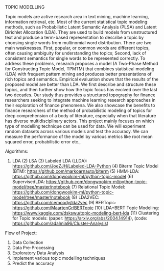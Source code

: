 TOPIC MODELLING


Topic models are active research area in text mining, machine learning, information retrieval, etc. Most of the current statistical topic modeling methods, such as Probabilistic Latent Semantic Analysis (PLSA) and Latent Dirichlet Allocation (LDA). They are used to build models from unstructured text and produce a term-based representation to describe a topic by choosing single words from multinomial word distribution. There are two main weaknesses. First, popular, or common words are different topics, often causing ambiguity for understanding the topics; Second, lack of consistent semantics for single words to be represented correctly. To address these problems, research proposes a model (A Two-Phase Method for Constructing Topic Model, TPMTM) that combines statistical modeling (LDA) with frequent pattern mining and produces better presentations of rich topics and semantics. Empirical evaluation shows that the results of the proposed model are better than LDA.
 We first describe and structure these topics, and then further show how the topic focus has evolved over the last two decades. Our study thus provides a structured topography for finance researchers seeking to integrate machine learning research approaches in their exploration of finance phenomena. We also showcase the benefits to finance researchers of the method of probabilistic modeling of topics for deep comprehension of a body of literature, especially when that literature has diverse multidisciplinary actors.
This project mainly focuses on which type of modelling technique can be used for data. We will experiment random datasets across various models and test the accuracy. We can measure the performance of the model by various metrics like root mean squared error, probabilistic error etc.,

Algorithms:

1)   LDA
(2)   LSA
(3)   Labeled LDA (LLDA): https://github.com/JoeZJH/Labeled-LDA-Python
(4)   Biterm Topic Model (BTM): https://github.com/markoarnauto/biterm
(5)   HMM-LDA: https://github.com/dongwookim-ml/python-topic-model
(6)   SupervisedLDA: https://github.com/dongwookim-ml/python-topic-model/tree/master/notebook
(7)   Relational Topic Model: https://github.com/dongwookim-ml/python-topic-model/tree/master/notebook
(8)   LDA2VEC: https://github.com/cemoody/lda2vec
(9)   BERTopic: https://github.com/MaartenGr/BERTopic
(10)  LDA+BERT Topic Modeling: https://www.kaggle.com/dskswu/topic-modeling-bert-lda
(11)  Clustering for Topic models: (paper: https://arxiv.org/abs/2004.14914), (code: https://github.com/adalmia96/Cluster-Analysis)


Flow of Project:
1) Data Collection
2) Data Pre-Processing
3)  Exploratory Data Analysis
4)  Implement various topic modelling techniques
5) Predict the accuracy
